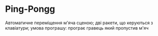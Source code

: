 # Ping-Pongg
Автоматичне переміщення м'яча сценою; дві ракети, що керуються з клавіатури; умова програшу: програє гравець який пропустив м'яч
